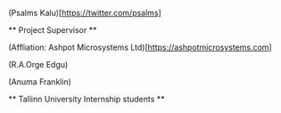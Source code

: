 (Psalms Kalu)[https://twitter.com/psalms]

** Project Supervisor **

(Affliation: Ashpot Microsystems Ltd)[https://ashpotmicrosystems.com]

(R.A.Orge Edgu)

(Anuma Franklin) 


** Tallinn University Internship students **
